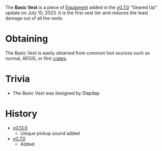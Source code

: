The **Basic Vest** is a piece of [Equipment](/equipment) added in the [v0.7.0](https://github.com/HasangerGames/suroi/releases/tag/v0.7.0) "Geared Up" update on July 10, 2023. It is the first vest tier and reduces the least damage out of all the vests.

# Obtaining

The Basic Vest is easily obtained from common loot sources such as normal, AEGIS, or flint [crates](/obstacles/crates). 

# Trivia

- The Basic Vest was designed by Slapdap

# History

 - [v0.13.0](https://github.com/HasangerGames/suroi/releases/tag/v0.13.0)
   - Unique pickup sound added 
 - [v0.7.0](https://github.com/HasangerGames/suroi/releases/tag/v0.7.0)
   - Added 
